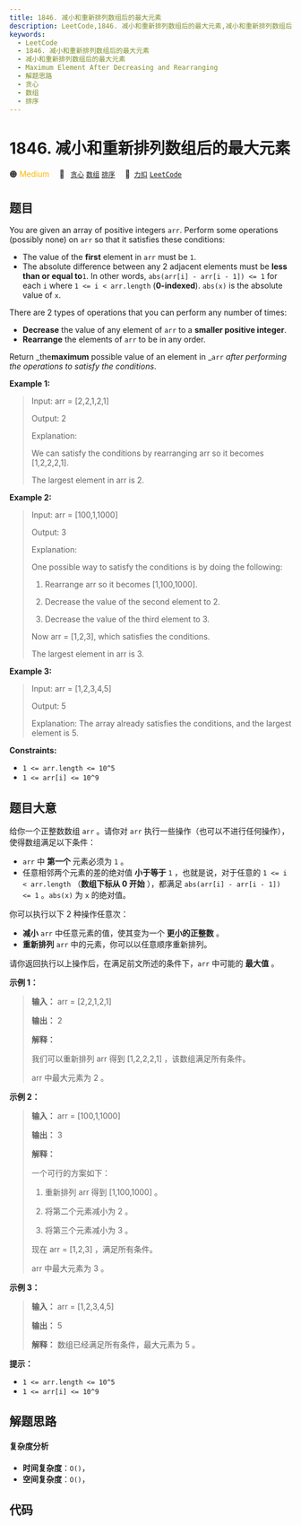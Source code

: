 ```yaml
---
title: 1846. 减小和重新排列数组后的最大元素
description: LeetCode,1846. 减小和重新排列数组后的最大元素,减小和重新排列数组后的最大元素,Maximum Element After Decreasing and Rearranging,解题思路,贪心,数组,排序
keywords:
  - LeetCode
  - 1846. 减小和重新排列数组后的最大元素
  - 减小和重新排列数组后的最大元素
  - Maximum Element After Decreasing and Rearranging
  - 解题思路
  - 贪心
  - 数组
  - 排序
---
```


# 1846. 减小和重新排列数组后的最大元素

🟠 <font color=#ffb800>Medium</font>&emsp; 🔖&ensp; [`贪心`](/tag/greedy.md) [`数组`](/tag/array.md) [`排序`](/tag/sorting.md)&emsp; 🔗&ensp;[`力扣`](https://leetcode.cn/problems/maximum-element-after-decreasing-and-rearranging) [`LeetCode`](https://leetcode.com/problems/maximum-element-after-decreasing-and-rearranging)

## 题目

You are given an array of positive integers `arr`. Perform some operations
(possibly none) on `arr` so that it satisfies these conditions:

  * The value of the **first** element in `arr` must be `1`.
  * The absolute difference between any 2 adjacent elements must be **less than or equal to**`1`. In other words, `abs(arr[i] - arr[i - 1]) <= 1` for each `i` where `1 <= i < arr.length` (**0-indexed**). `abs(x)` is the absolute value of `x`.

There are 2 types of operations that you can perform any number of times:

  * **Decrease** the value of any element of `arr` to a **smaller positive integer**.
  * **Rearrange** the elements of `arr` to be in any order.

Return _the**maximum** possible value of an element in _`arr` _after
performing the operations to satisfy the conditions_.



**Example 1:**

> Input: arr = [2,2,1,2,1]
> 
> Output: 2
> 
> Explanation: 
> 
> We can satisfy the conditions by rearranging arr so it becomes [1,2,2,2,1].
> 
> The largest element in arr is 2.

**Example 2:**

> Input: arr = [100,1,1000]
> 
> Output: 3
> 
> Explanation: 
> 
> One possible way to satisfy the conditions is by doing the following:
> 
> 1. Rearrange arr so it becomes [1,100,1000].
> 
> 2. Decrease the value of the second element to 2.
> 
> 3. Decrease the value of the third element to 3.
> 
> Now arr = [1,2,3], which satisfies the conditions.
> 
> The largest element in arr is 3.

**Example 3:**

> Input: arr = [1,2,3,4,5]
> 
> Output: 5
> 
> Explanation: The array already satisfies the conditions, and the largest element is 5.

**Constraints:**

  * `1 <= arr.length <= 10^5`
  * `1 <= arr[i] <= 10^9`


## 题目大意

给你一个正整数数组 `arr` 。请你对 `arr` 执行一些操作（也可以不进行任何操作），使得数组满足以下条件：

  * `arr` 中 **第一个** 元素必须为 `1` 。
  * 任意相邻两个元素的差的绝对值 **小于等于** `1` ，也就是说，对于任意的 `1 <= i < arr.length` （**数组下标从 0 开始** ），都满足 `abs(arr[i] - arr[i - 1]) <= 1` 。`abs(x)` 为 `x` 的绝对值。

你可以执行以下 2 种操作任意次：

  * **减小** `arr` 中任意元素的值，使其变为一个 **更小的正整数** 。
  * **重新排列** `arr` 中的元素，你可以以任意顺序重新排列。

请你返回执行以上操作后，在满足前文所述的条件下，`arr` 中可能的 **最大值** 。

**示例 1：**

> 
> 
> 
> 
> 
> **输入：** arr = [2,2,1,2,1]
> 
> **输出：** 2
> 
> **解释：**
> 
> 我们可以重新排列 arr 得到 [1,2,2,2,1] ，该数组满足所有条件。
> 
> arr 中最大元素为 2 。
> 
> 

**示例 2：**

> 
> 
> 
> 
> 
> **输入：** arr = [100,1,1000]
> 
> **输出：** 3
> 
> **解释：**
> 
> 一个可行的方案如下：
> 
> 1. 重新排列 arr 得到 [1,100,1000] 。
> 
> 2. 将第二个元素减小为 2 。
> 
> 3. 将第三个元素减小为 3 。
> 
> 现在 arr = [1,2,3] ，满足所有条件。
> 
> arr 中最大元素为 3 。
> 
> 

**示例 3：**

> 
> 
> 
> 
> 
> **输入：** arr = [1,2,3,4,5]
> 
> **输出：** 5
> 
> **解释：** 数组已经满足所有条件，最大元素为 5 。
> 
> 

**提示：**

  * `1 <= arr.length <= 10^5`
  * `1 <= arr[i] <= 10^9`


## 解题思路

#### 复杂度分析

- **时间复杂度**：`O()`，
- **空间复杂度**：`O()`，

## 代码

```javascript

```